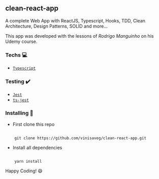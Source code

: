 ## clean-react-app

A complete Web App with ReactJS, Typescript, Hooks, TDD, Clean Architecture, Design Patterns, SOLID and more...

This app was developed with the lessons of *Rodrigo Manguinho* on his Udemy course.

### Techs :computer:

- [`Typescript`](https://www.typescriptlang.org)

### Testing :heavy_check_mark:

- [`Jest`](https://jestjs.io)
- [`ts-jest`](https://kulshekhar.github.io/ts-jest/)

### Installing :construction_worker:

- First clone this repo

```

    git clone https://github.com/vinisaveg/clean-react-app.git

```

- Install all dependencies

```

    yarn install

```

Happy Coding! :smile:

